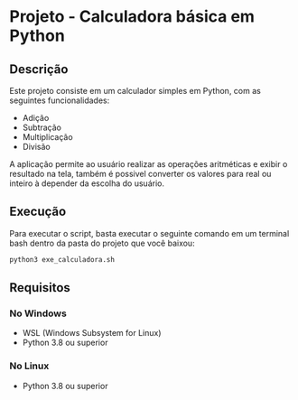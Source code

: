 # Projeto - Calculadora básica em Python

## Descrição
Este projeto consiste em um calculador simples em Python, com as seguintes funcionalidades:

- Adição
- Subtração
- Multiplicação
- Divisão

A aplicação permite ao usuário realizar as operações aritméticas e exibir o resultado na tela, também é possivel converter os valores para real ou inteiro à depender da escolha do usuário.

## Execução
Para executar o script, basta executar o seguinte comando em um terminal bash dentro da pasta do projeto que você baixou:

```bash
python3 exe_calculadora.sh
```
## Requisitos
### No Windows
- WSL (Windows Subsystem for Linux)
- Python 3.8 ou superior
### No Linux
- Python 3.8 ou superior